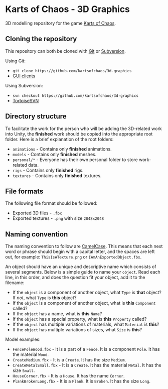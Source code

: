 Karts of Chaos - 3D Graphics
============================

3D modelling repository for the game [Karts of Chaos](https://github.com/kartsofchaos/game).

Cloning the repository
----------------------

This repository can both be cloned with [Git](http://git-scm.com/) or [Subversion](https://subversion.apache.org/).

Using Git:
- `git clone https://github.com/kartsofchaos/3d-graphics`
- [GUI clients](http://git-scm.com/downloads/guis)

Using Subversion:
- `svn checkout https://github.com/kartsofchaos/3d-graphics`
- [TortoiseSVN](http://tortoisesvn.net/)

Directory structure
-------------------

To facilitate the work for the person who will be adding the 3D-related work into Unity, the **finished** work should be copied into the appropriate root folder. Here is a brief explanation of the root folders:

- `animations` - Contains only **finished** animations.
- `models` - Contains only **finished** meshes.
- `personal/*` - Everyone has their own personal folder to store work-related data.
- `rigs` - Contains only **finished** rigs.
- `textures` - Contains only **finished** textures.

File formats
------------

The following file format should be followed:

- Exported 3D files - `.fbx`
- Exported textures - `.png` with size `2048x2048`

Naming convention
-----------------

The naming convention to follow are [CamelCase](http://en.wikipedia.org/wiki/CamelCase). This means that each next word or phrase should begin with a capital letter, and the spaces are left out, for example: `ThisIsATexture.png` or `IAmAnExportedObject.fbx`. 

An object should have an unique and descriptive name which consists of several segments. Below is a simple guide to name your `object`. Read each line, in this order, and does the question fit your object, add it to the filename:

- If the `object` is a component of another object, what `Type` is **that** object? If _not_, what `Type` is **this** object?
- If the `object` is a component of another object, what is **this** `Component` called?
- If the `object` has a name, what is **this** `Name`?
- If the `object` has a special property, what is **this** `Property` called?
- If the `object` has multiple variations of materials, what `Material` is **this**?
- If the `object` has multiple variations of sizes, what `Size` is **this**?

Model examples:
- `FencePoleWood.fbx` - It is a part of a `Fence`. It is a component `Pole`. It has the material `Wood`.
- `CreateMedium.fbx` - It is a `Create`. It has the size `Medium`.
- `CreateMetalSmall.fbx` - It is a `Create`. It has the material `Metal`. It has the size `Small`.
- `HouseCorner.fbx` - It is a `House`. It has the name `Corner`.
- `PlankBrokenLong.fbx` - It is a `Plank`. It is `Broken`. It has the size `Long`.
